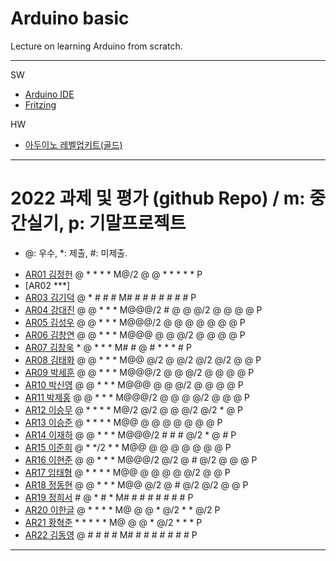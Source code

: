 # Arduino basic
Lecture on learning Arduino from scratch.


---

SW

- [Arduino IDE](https://www.arduino.cc/)
- [Fritzing](http://fritzing.org/download/)

HW

- [아두이노 레벨업키트(골드)](https://www.devicemart.co.kr/goods/view?no=12170416)

---

# 2022 과제 및 평가 (github Repo) / m: 중간실기, p: 기말프로젝트
* @: 우수, *: 제출, #: 미제출.  
- [AR01 김정헌](https://github.com/jhkedwardkim/AR01) @ * * * * M@/2 @ @ * * * * * P
- [AR02 ***]
- [AR03 김기덕](https://github.com/DDUCKI/AR03) @ * # # # M# # # # # # # # P
- [AR04 강대진](https://github.com/ijdaejin/AR04) @ @ * * * M@@@/2 # @ @ @/2 @ @ @ @ P
- [AR05 김성우](https://github.com/Gukdoli/AR05) @ @ * * * M@@@/2 @ @ @ @ @ @ @ P
- [AR06 김창연](https://github.com/ckddus/AR06) @ @ * * * M@@@ @ @ @/2 @ @ @ @ P
- [AR07 김창욱](https://github.com/HM0007/AR07) * @ * * * M# # @ # * * * # P
- [AR08 김태화](https://github.com/TAaHwa/AR08-) @ @ * * * M@@ @/2 @ @/2 @/2 @/2 @ @ P
- [AR09 박세훈](https://github.com/uoooyas/AR09) @ @ * * * M@@@/2 @ @ @/2 @ @ @ @ P
- [AR10 박신영](https://github.com/zachpaul7/AR10) @ @ * * * M@@@ @ @ @/2 @ @ @ @ P
- [AR11 박제홍](http://github.com/qkrwpghd27/AR11) @ @ * * * M@@@/2 @ @ @ @/2 @ @ @ P
- [AR12 이승무](https://github.com/LSeungMOO/AR12) @ * * * * M@/2 @/2 @ @ @/2 @/2 * @ P
- [AR13 이승준](https://github.com/q1w2e3r4god/AR13) @ * * * * M@@ @ @ @ @ @ @ @ P
- [AR14 이재하](https://github.com/wogk0012/AR14) @ @ * * * M@@@/2 # # # @/2 * @ # P
- [AR15 이준희](https://github.com/LJunHee/AR15) @ * */2 * * M@@ @ @ @ @ @ @ @ P
- [AR16 이현준](https://github.com/junlee00/AR16) @ @ * * * M@@@/2 @/2 @ # @/2 @ @ @ P
- [AR17 임태형](https://github.com/vmvvmvvmv/AR17) @ * * * * M@@ @ @ @ @ @/2 @ @ P
- [AR18 정동현](https://github.com/hm18donghyun/AR18) @ @ * * * M@@ @/2 @ # @/2 @/2 @ @ P
- [AR19 정희서](https://github.com/HiSeoJeong/AR19) # @ * # * M# # # # # # # # P
- [AR20 이한글](https://github.com/hangle9449/ar-20) @ * * * * M@ @ @ * @/2 * * @/2 P
- [AR21 황혁준](https://github.com/FL08/ar21) * * * * * M@ @ @ * @/2 * * * P
- [AR22 김동영](https://github.com/badaral/AR22) @ # # # # M# # # # # # # # P

---




